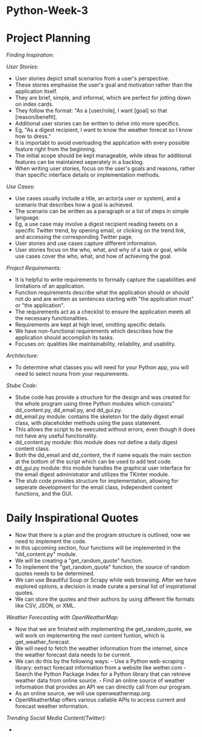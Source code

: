 # Python-Week-3
# Project Planning
_Finding Inspiration:_
 

_User Stories:_
- User stories depict small scenarios from a user's perspective.
- These stories emphasise the user's goal and motivation rather than the application itself.
- They are brief, simple, and informal, which are perfect for jotting down on index cards.
- They follow the format: "As a [user/role], I want [goal] so that [reason/benefit].
- Additional user stories can be written to delve into more specifics.
- Eg, "As a digest recipient, I want to know the weather forecat so I know how to dress."
- It is importabt to avoid overloading the application with every possible feature right from the beginning.
- The initial scope should be kept manageable, while ideas for additional features can be maintained seperately in a backlog.
- When writing user stories, focus on the user's goals and reasons, rather than specific interface details or implementation methods.
  
_Use Cases:_

- Use cases usually include a title, an actor(a user or system), and a scenario that describes how a goal is achieved.
- The scenario can be written as a paragraph or a list of steps in simple language.
- Eg, a use case may involve a digest recipient reading tweets on a specific Twitter trend, by opening email, or clicking on the trend link, and accessing the corresponding Twitter page.
- User stories and use cases capture different information.
- User stories focus on the who, what, and why of a task or goal, while use cases cover the who, what, and how of achieving the goal.

_Project Requirements:_

- It is helpful to write requirements to formally capture the capabilities and limitations of an application.
- Function requirements describe what the application should or should not do and are written as sentences starting with "the application must" or "the application".
- The requirements act as a checklist to ensure the application meets all the necessary functionalities.
- Requirements are kept at high level, omitting specific details.
- We have non-functional requirements which describes how the application should accomplish its tasks.
- Focuses on: qualities like maintainability, reliability, and usability.

_Architecture:_

- To determine what classes you will need for your Python app, you will need to select nouns from your requirements.
  
_Stube Code:_

- Stube code has provide a structure for the design and was created for the whole program using three Python modules which consists" dd_content.py, dd_email.py, and dd_gui.py.
- dd_email.py module: contains the skeleton for the daily digest email class, with placeholder methods using the pass statement.
- This allows the script to be executed without errors, even though it does not have any useful functionality.
- dd_content.py module: this module does not define a daily digest content class.
- Both the dd_email and dd_content, the if name equals the main section at the bottom of the script which can be used to add test code.
- dd_gui.py module: this module handles the graphical user interface for the email digest administrator and utilizes the TKinter module.
- The stub code provides structure for implementation, allowing for seperate development for the email class, independent content functions, and the GUI.  

# Daily Inspirational Quotes
- Now that there is a plan and the program structure is outlined, now we need to implement the code.
- In this upcoming section, four functions will be implemented in the "dd_content.py" module.
- We will be creating a "get_random_quote" function.
- To implement the "get_random_quote" function, the source of random quotes needs to be determined.
- We can use Beautiful Soup or Scrapy while web browsing. After we have explored options, a decision is made curate a persinal list of inspirational quotes.
- We can store the quotes and their authors by using different file formats like CSV, JSON, or XML.


_Weather Forecasting with OpenWeatherMap:_

- Now that we are finished with implementing the get_random_quote, we will work on implementing the next content funtion, which is get_weather_forecast.
- We will need to fetch the weather information from the internet, since the weather forecast data needs to be current.
- We can do this by the following ways:
                -  Use a Python web-scraping library: extract forecast information from a website like wether.com
                -  Search the Python Package Index for a Python library that can retrieve weather data from online source.
                -  Find an online source of weather information that provides an API we can directly call from our program.
- As an online source, we will use openweathermap.org.
- OpenWeatherMap offers various callable APIs to access current and forecast weather information.

_Trending Social Media Content(Twitter):_

- 
